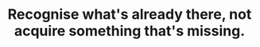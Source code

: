---
title: Recognise what's already there, not acquire something that's missing.
tags: nondual waking-up
---